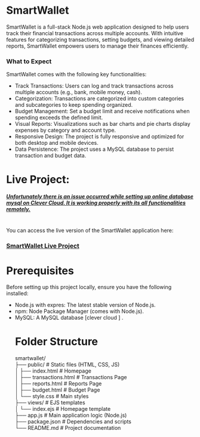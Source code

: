 # SmartWallet

SmartWallet is a full-stack Node.js web application designed to help users track their financial transactions across multiple accounts. With intuitive features for categorizing transactions, setting budgets, and viewing detailed reports, SmartWallet empowers users to manage their finances efficiently.

<h3>What to Expect</h3>

SmartWallet comes with the following key functionalities:<br>
<ul>
<li>Track Transactions: Users can log and track transactions across multiple accounts (e.g., bank, mobile money, cash).</li>

<li>Categorization: Transactions are categorized into custom categories and subcategories to keep spending organized.</li>

<li>Budget Management: Set a budget limit and receive notifications when spending exceeds the defined limit.
</li>
<li>Visual Reports: Visualizations such as bar charts and pie charts display expenses by category and account type.</li>
<li>Responsive Design: The project is fully responsive and optimized for both desktop and mobile devices.</li>
<li>Data Persistence: The project uses a MySQL database to persist transaction and budget data.</li>
</ul>

# Live Project:
<h5><u>Unfortunately there is an issue occurred while setting up online database mysql on <u><i>Clever Cloud</i></u>. It is working properly with its all functionalities remotely.</u></h5><br/> 
You can access the live version of the SmartWallet application here:
<h3><a href='https://smartwallet.onrender.com/index.html' >SmartWallet Live Project</a></h3>

# Prerequisites

Before setting up this project locally, ensure you have the following installed:
<ul>
<li>
Node.js with expres: The latest stable version of Node.js.</li>
<li>
npm: Node Package Manager (comes with Node.js).</li>
<li>
MySQL: A MySQL database [clever cloud ] .

# Folder Structure

smartwallet/<br/>
├── public/                # Static files (HTML, CSS, JS)<br/>
│   ├── index.html         # Homepage<br/>
│   ├── transactions.html  # Transactions Page<br/>
│   ├── reports.html       # Reports Page<br/>
│   ├── budget.html        # Budget Page<br/>
│   └── style.css          # Main styles<br/>
├── views/                 # EJS templates<br/>
│   └── index.ejs          # Homepage template<br/>
├── app.js                 # Main application logic (Node.js)<br/>
├── package.json           # Dependencies and scripts<br/>
└── README.md              # Project documentation<br/>

</li>
<ul>
